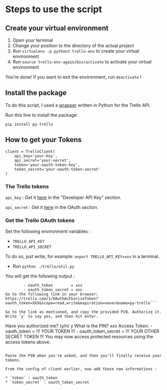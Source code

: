 # Steps to use the script

## Create your virtual environment 

1. Open your terminal
2. Change your position to the directory of the actual project 
3. Run `virtualenv -p python3 trello-env` to create your virtual environment 
4. Run `source trello-env-again/bin/activate` to activate your virtual environment 

You're done! If you want to exit the environment, run `deactivate` !

## Install the package 
To do this script, I used a [wrapper](https://github.com/sarumont/py-trello) written in Python for the Trello API. 

Run this line to install the package: 

`pip install py-trello`



## How to get your Tokens 

    client = TrelloClient(
        api_key='your-key',
        api_secret='your-secret',
        token='your-oauth-token-key',
        token_secret='your-oauth-token-secret'
    )

### The Trello tokens 

`api_key` : Get it [here](https://trello.com/app-key) in the "Developer API Key" section.

`api_secret` : Get it [here](https://trello.com/app-key) in the OAuth section.

### Get the Trello OAuth tokens

Set the following environment variables : 

* `TRELLO_API_KEY`
* `TRELLO_API_SECRET`

To do so, just write, for example: `export TRELLO_API_KEY=xxx` in a terminal.

*  Run `python ./trello/util.py`

You will get the following output : 

```Request Token:    
        - oauth_token        = xxx
        - oauth_token_secret = xxx
Go to the following link in your browser:
https://trello.com/1/OAuthAuthorizeToken?oauth_token=XXX&scope=read,write&expiration=never&name=py-trello```

Go to the link as mentioned, and copy the provided PIN. Authorize it. Write `y` to say yes, and then hit enter. 

```
Have you authorized me? (y/n) y
What is the PIN? xxx
Access Token:
    - oauth_token        = !!! YOUR TOKEN !!! 
    - oauth_token_secret = !!! YOUR OTHER SECRET TOKEN !!!
You may now access protected resources using the access tokens above.
```

Paste the PIN when you're asked, and then you'll finally receive your tokens. 

From the config of client earlier, now add these new informations : 

* `token` : oauth_token
* `token_secret` : oauth_token_secret
